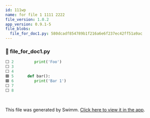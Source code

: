 ```yaml
---
id: 111wp
name: for file 1 1111 2222
file_version: 1.0.2
app_version: 0.9.1-5
file_blobs:
  file_for_doc1.py: 580dcadf854789b1f216a6e6f237ec42ff51a9ac
---
```


<!-- NOTE-swimm-snippet: the lines below link your snippet to Swimm -->
### 📄 file_for_doc1.py
```python
⬜ 2      	print('Foo')
⬜ 3      
⬜ 4      
🟩 5      def bar():
🟩 6      	print('Bar 1')
⬜ 7      
⬜ 8      
```

<br/>

This file was generated by Swimm. [Click here to view it in the app](https://app.swimm.io/repos/Z2l0aHViJTNBJTNBdGVzdDIlM0ElM0FlcmFuLXN3aW1t/docs/111wp).